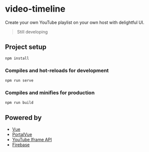 # video-timeline
Create your own YouTube playlist on your own host with delightful UI.
> Still developing

## Project setup
```
npm install
```

### Compiles and hot-reloads for development
```
npm run serve
```

### Compiles and minifies for production
```
npm run build
```

## Powered by
- [Vue](https://github.com/vuejs/vue)
- [PortalVue](https://github.com/LinusBorg/portal-vue)
- [YouTube Iframe API](https://developers.google.com/youtube/iframe_api_reference)
- [Firebase](https://firebase.google.com/)